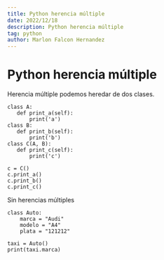 ```yaml
---
title: Python herencia múltiple
date: 2022/12/18
description: Python herencia múltiple
tag: python
author: Marlon Falcon Hernandez
---
```


# Python herencia múltiple

Herencia múltiple podemos heredar de dos clases.
```
class A:
   def print_a(self):
       print('a')
class B:
   def print_b(self):
       print('b')
class C(A, B):
   def print_c(self):
       print('c')
 
c = C()
c.print_a()
c.print_b()
c.print_c()
```

Sin herencias múltiples
```
class Auto:
    marca = "Audi"
    modelo = "A4"
    plata = "121212"

taxi = Auto()
print(taxi.marca)
```